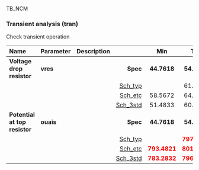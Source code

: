 TB_NCM

### Transient analysis (tran)

Check transient operation



|**Name**|**Parameter**|**Description**| |**Min**|**Typ**|**Max**| Unit|
|:---|:---|:---|---:|:---:|:---:|:---:| ---:|
|**Voltage drop resistor**|**vres** | | **Spec**  | **44.7618** | **54.7618** | **64.7618** | **mV** |
| | | |<a href='results/tran_Sch_typical.html'>Sch_typ</a>| | 61.5597 |  | |
| | | |<a href='results/tran_Sch_etc.html'>Sch_etc</a>|58.5672 | 64.2589 | <span style='color:red'>**70.7950**</span> | |
| | | |<a href='results/tran_Sch_mc.html'>Sch_3std</a>|51.4833 | 60.6678 | <span style='color:red'>**69.8523**</span> | |
|**Potential at top resistor**|**ouais** | | **Spec**  | **44.7618** | **54.7618** | **64.7618** | **mV** |
| | | |<a href='results/tran_Sch_typical.html'>Sch_typ</a>| | <span style='color:red'>**797.8036**</span> |  | |
| | | |<a href='results/tran_Sch_etc.html'>Sch_etc</a>|<span style='color:red'>**793.4821**</span> | <span style='color:red'>**801.5159**</span> | <span style='color:red'>**810.7744**</span> | |
| | | |<a href='results/tran_Sch_mc.html'>Sch_3std</a>|<span style='color:red'>**783.2832**</span> | <span style='color:red'>**796.4921**</span> | <span style='color:red'>**809.7009**</span> | |
